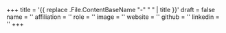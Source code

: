 +++
title = '{{ replace .File.ContentBaseName "-" " " | title }}'
draft = false
name = ''
affiliation = ''
role = ''
image = ''
website = ''
github = ''
linkedin = ''
+++
